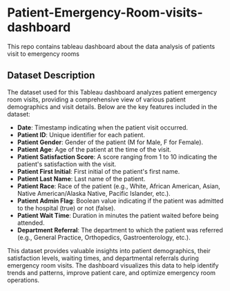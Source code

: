# Patient-Emergency-Room-visits-dashboard
This repo contains tableau dashboard about the data analysis of patients visit to emergency rooms

## Dataset Description

The dataset used for this Tableau dashboard analyzes patient emergency room visits, providing a comprehensive view of various patient demographics and visit details. Below are the key features included in the dataset:

- **Date**: Timestamp indicating when the patient visit occurred.
- **Patient ID**: Unique identifier for each patient.
- **Patient Gender**: Gender of the patient (M for Male, F for Female).
- **Patient Age**: Age of the patient at the time of the visit.
- **Patient Satisfaction Score**: A score ranging from 1 to 10 indicating the patient's satisfaction with the visit.
- **Patient First Initial**: First initial of the patient's first name.
- **Patient Last Name**: Last name of the patient.
- **Patient Race**: Race of the patient (e.g., White, African American, Asian, Native American/Alaska Native, Pacific Islander, etc.).
- **Patient Admin Flag**: Boolean value indicating if the patient was admitted to the hospital (true) or not (false).
- **Patient Wait Time**: Duration in minutes the patient waited before being attended.
- **Department Referral**: The department to which the patient was referred (e.g., General Practice, Orthopedics, Gastroenterology, etc.).

This dataset provides valuable insights into patient demographics, their satisfaction levels, waiting times, and departmental referrals during emergency room visits. The dashboard visualizes this data to help identify trends and patterns, improve patient care, and optimize emergency room operations.

